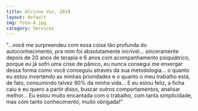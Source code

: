 ```yaml
---
title: Alcione Vaz, 2019
layout: default
img: foto-4.jpg
category: Services
---
```


“...você me surpreendeu com essa coisa tão profunda do autoconhecimento, pra mim foi absolutamente incrível...  sinceramente depois de 20 anos de terapia e 6 anos com acompanhamento psiquiátrico, porque eu já sofri uma crise de pânico, eu nunca consegui me enxergar dessa forma como você conseguiu através da sua metodologia... o quanto eu estou invertendo as minhas prioridades e o quanto o meu trabalho está, de fato, consumindo talvez 90% da minha vida... E eu estou feliz, a ficha caiu e eu quero a partir disso, buscar outros comportamentos, analisar melhor...  Eu estou muito encantada com o trabalho, com tanta simplicidade, mas com tanto conhecimento, muito obrigada!”
